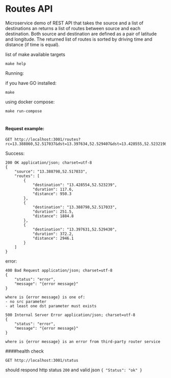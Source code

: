 # Routes API

Microservice demo of REST API that takes the source and a list of destinations
an returns a list of routes between source and each destination. Both source and
destination are defined as a pair of latitude and longitude. The returned list of routes
is sorted by driving time and distance (if time is equal).

list of make available targets
```
make help
```

Running:

if you have GO installed:
``` 
make
```

using docker compose:
```
make run-compose
```

#
#### Request example:
```
GET http://localhost:3001/routes?rc=13.388860,52.517037&dst=13.397634,52.529407&dst=13.428555,52.523219&dst=13.428855,52.523239
```
Success:
```
200 OK application/json; charset=utf-8
{
    "source": "13.388798,52.517033",
    "routes": [
        {
            "destination": "13.428554,52.523239",
            "duration": 117.6,
            "distance": 950.3
        },
        {
            "destination": "13.388798,52.517033",
            "duration": 251.5,
            "distance": 1884.8
        },
        {
            "destination": "13.397631,52.529430",
            "duration": 372.2,
            "distance": 2946.1
        }
    ]
}
```

error:
```
400 Bad Request application/json; charset=utf-8
{
    "status": "error",
    "message": "{error message}"
}

where is {error message} is one of:
- no src parameter
- at least one dst parameter must exists
```
```
500 Internal Server Error application/json; charset=utf-8
{
    "status": "error",
    "message": "{error message}"
}

where is {error message} is an error from third-party router service
```
####health check
```
GET http://localhost:3001/status
```
should respond http status ``200`` 
and valid json
``
{
"Status": "ok"
}
``